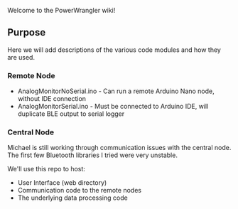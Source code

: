 Welcome to the PowerWrangler wiki!

## Purpose
Here we will add descriptions of the various code modules and how they are used.

### Remote Node
* AnalogMonitorNoSerial.ino - Can run a remote Arduino Nano node, without IDE connection
* AnalogMonitorSerial.ino - Must be connected to Arduino IDE, will duplicate BLE output to serial logger

### Central Node
Michael is still working through communication issues with the central node. The first few Bluetooth libraries I tried were very unstable. 

We'll use this repo to host: 
* User Interface (web directory)
* Communication code to the remote nodes
* The underlying data processing code
